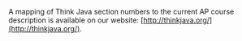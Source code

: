 A mapping of Think Java section numbers to the current AP course description is available on our website: [http://thinkjava.org/](http://thinkjava.org/).